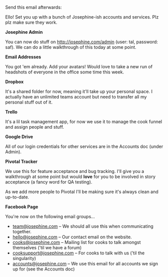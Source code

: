 Send this email afterwards:

Ello! Set you up with a bunch of Josephine-ish accounts and services. Plz plz make sure they work.


**Josephine Admin**

You can now do stuff on http://josephine.com/admin (user: tal, password: saf). We can do a little walkthrough of this today at some point.


**Email Addresses**

You got 'em already. Add your avatars! Would love to take a new run of headshots of everyone in the office some time this week.


**Dropbox**

It's a shared folder for now, meaning it'll take up your personal space. I actually have an unlimited teams account but need to transfer all my personal stuff out of it.


**Trello**

It's a lil task management app, for now we use it to manage the cook funnel and assign people and stuff.


**Google Drive**

All of our login credentials for other services are in the Accounts doc (under Admin).


**Pivotal Tracker**

We use this for feature acceptance and bug tracking. I'll give you a walkthrough at some point but would **love** for you to be involved in story acceptance (a fancy word for QA testing).

As we add more people to Pivotal I'll be making sure it's always clean and up-to-date.


**Facebook Page**

You're now on the following email groups...
- team@josephine.com – We should all use this when communicating together. 
- hello@josephine.com – Our contact email on the website.
- cooks@josephine.com – Mailing list for cooks to talk amongst themselves ('til we have a forum)
- cooksupport@josephine.com – For cooks to talk with us ('til the singularity)
- accounts@josephine.com – We use this email for all accounts we sign up for (see the Accounts doc)

